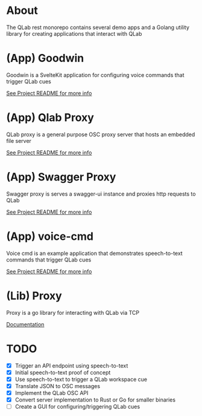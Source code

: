 # About

The QLab rest monorepo contains several demo apps and a Golang utility library for creating applications that interact with QLab

# (App) Goodwin

Goodwin is a SvelteKit application for configuring voice commands that trigger QLab cues

[See Project README for more info](./apps/goodwin/README.md)

# (App) Qlab Proxy

QLab proxy is a general purpose OSC proxy server that hosts an embedded file server

[See Project README for more info](./apps/qlab-proxy/README.md)

# (App) Swagger Proxy

Swagger proxy is serves a swagger-ui instance and proxies http requests to QLab

[See Project README for more info](./apps/swagger-proxy/README.md)

# (App) voice-cmd

Voice cmd is an example application that demonstrates speech-to-text commands that trigger QLab cues

[See Project README for more info](./apps/voice-cmd/README.md)

# (Lib) Proxy

Proxy is a go library for interacting with QLab via TCP

[Documentation](https://pkg.go.dev/github.com/jacksloan/qlab-rest/libs/proxy)

# TODO

- [x] Trigger an API endpoint using speech-to-text
- [x] Initial speech-to-text proof of concept
- [x] Use speech-to-text to trigger a QLab workspace cue
- [x] Translate JSON to OSC messages
- [x] Implement the QLab OSC API
- [x] Convert server implementation to Rust or Go for smaller binaries
- [ ] Create a GUI for configuring/triggering QLab cues
